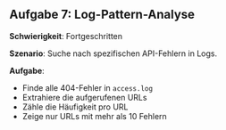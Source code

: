 ## Aufgabe 7: Log-Pattern-Analyse

**Schwierigkeit**: Fortgeschritten  

**Szenario**: Suche nach spezifischen API-Fehlern in Logs.  

**Aufgabe**:

- Finde alle 404-Fehler in `access.log`
- Extrahiere die aufgerufenen URLs
- Zähle die Häufigkeit pro URL
- Zeige nur URLs mit mehr als 10 Fehlern
